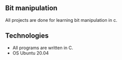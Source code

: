 ## Bit manipulation
All projects are done for learning bit manipulation in c.

## Technologies
* All programs are written in C.
* OS Ubuntu 20.04

